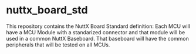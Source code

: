 # nuttx_board_std
This repository contains the NuttX Board Standard definition:
Each MCU will have a MCU Module with a standarized connector and that module will be used in a common NuttX Baseboard.
That baseboard will have the common peripherals that will be tested on all MCUs.
